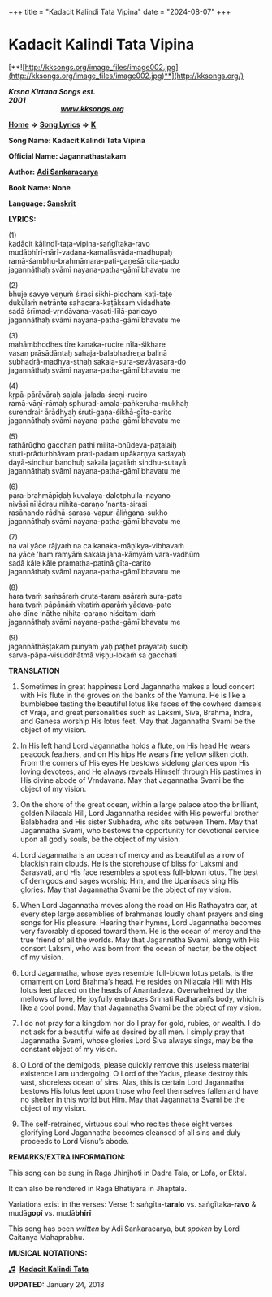 +++
title = "Kadacit Kalindi Tata Vipina"
date = "2024-08-07"
+++

# Kadacit Kalindi Tata Vipina
[**![http://kksongs.org/image_files/image002.jpg](http://kksongs.org/image_files/image002.jpg)**](http://kksongs.org/)

**_Krsna Kirtana Songs est. 2001_**                                                                                                                                                 **_www.kksongs.org_**

[**Home**](http://kksongs.org/) **⇒** [**Song Lyrics**](http://kksongs.org/lyrics.html) **⇒** [**K**](http://kksongs.org/songs/song_k.html)

**Song Name: Kadacit Kalindi Tata Vipina**

**Official Name: Jagannathastakam**

**Author:** [**Adi Sankaracarya**](http://kksongs.org/authors/list/adisankara.html)

**Book Name: None**

**Language: [Sanskrit](http://kksongs.org/language/list/sanskrit.html)**

**LYRICS:**

(1)  
kadācit kālindī-taṭa-vipina-saṅgītaka-ravo  
mudābhīrī-nārī-vadana-kamalāsvāda-madhupaḥ  
ramā-śambhu-brahmāmara-pati-gaṇeśārcita-pado  
jagannāthaḥ svāmī nayana-patha-gāmī bhavatu me

(2)  
bhuje savye veṇuṁ śirasi śikhi-piccham kaṭi-taṭe  
dukūlaṁ netrānte sahacara-kaṭākṣaṁ vidadhate  
sadā śrīmad-vṛndāvana-vasati-līlā-paricayo  
jagannāthaḥ svāmī nayana-patha-gāmī bhavatu me

(3)  
mahāmbhodhes tīre kanaka-rucire nīla-śikhare  
vasan prāsādāntaḥ sahaja-balabhadreṇa balinā  
subhadrā-madhya-sthaḥ sakala-sura-sevāvasara-do  
jagannāthaḥ svāmī nayana-patha-gāmī bhavatu me

(4)  
kṛpā-pārāvāraḥ sajala-jalada-śreṇi-ruciro  
ramā-vāṇī-rāmaḥ sphurad-amala-paṅkeruha-mukhaḥ  
surendrair ārādhyaḥ śruti-gaṇa-śikhā-gīta-carito  
jagannāthaḥ svāmī nayana-patha-gāmī bhavatu me

(5)  
rathārūḍho gacchan pathi milita-bhūdeva-paṭalaiḥ  
stuti-prādurbhāvam prati-padam upākarṇya sadayaḥ  
dayā-sindhur bandhuḥ sakala jagatāṁ sindhu-sutayā  
jagannāthaḥ svāmī nayana-patha-gāmī bhavatu me

(6)  
para-brahmāpīḍaḥ kuvalaya-dalotphulla-nayano  
nivāsī nīlādrau nihita-caraṇo ’nanta-śirasi  
rasānando rādhā-sarasa-vapur-āliṅgana-sukho  
jagannāthaḥ svāmī nayana-patha-gāmī bhavatu me

(7)  
na vai yāce rājyaṁ na ca kanaka-māṇikya-vibhavaṁ  
na yāce ’haṁ ramyāṁ sakala jana-kāmyāṁ vara-vadhūm  
sadā kāle kāle pramatha-patinā gīta-carito  
jagannāthaḥ svāmī nayana-patha-gāmī bhavatu me

(8)  
hara tvaṁ saṁsāraṁ druta-taram asāraṁ sura-pate  
hara tvaṁ pāpānāṁ vitatiṁ aparāṁ yādava-pate  
aho dīne ’nāthe nihita-caraṇo niścitam idaṁ  
jagannāthaḥ svāmī nayana-patha-gāmī bhavatu me

(9)  
jagannāthāṣṭakaṁ punyaṁ yaḥ paṭhet prayataḥ śuciḥ  
sarva-pāpa-viśuddhātmā viṣṇu-lokaṁ sa gacchati

**TRANSLATION**  
1) Sometimes in great happiness Lord Jagannatha makes a loud concert with His flute in the groves on the banks of the Yamuna. He is like a bumblebee tasting the beautiful lotus like faces of the cowherd damsels of Vraja, and great personalities such as Laksmi, Siva, Brahma, Indra, and Ganesa worship His lotus feet. May that Jagannatha Svami be the object of my vision.

2) In His left hand Lord Jagannatha holds a flute, on His head He wears peacock feathers, and on His hips He wears fine yellow silken cloth. From the corners of His eyes He bestows sidelong glances upon His loving devotees, and He always reveals Himself through His pastimes in His divine abode of Vrndavana. May that Jagannatha Svami be the object of my vision.

3) On the shore of the great ocean, within a large palace atop the brilliant, golden Nilacala Hill, Lord Jagannatha resides with His powerful brother Balabhadra and His sister Subhadra, who sits between Them. May that Jagannatha Svami, who bestows the opportunity for devotional service upon all godly souls, be the object of my vision.

4) Lord Jagannatha is an ocean of mercy and as beautiful as a row of blackish rain clouds. He is the storehouse of bliss for Laksmi and Sarasvati, and His face resembles a spotless full-blown lotus. The best of demigods and sages worship Him, and the Upanisads sing His glories. May that Jagannatha Svami be the object of my vision.

5) When Lord Jagannatha moves along the road on His Rathayatra car, at every step large assemblies of brahmanas loudly chant prayers and sing songs for His pleasure. Hearing their hymns, Lord Jagannatha becomes very favorably disposed toward them. He is the ocean of mercy and the true friend of all the worlds. May that Jagannatha Svami, along with His consort Laksmi, who was born from the ocean of nectar, be the object of my vision.

6) Lord Jagannatha, whose eyes resemble full-blown lotus petals, is the ornament on Lord Brahma’s head. He resides on Nilacala Hill with His lotus feet placed on the heads of Anantadeva. Overwhelmed by the mellows of love, He joyfully embraces Srimati Radharani’s body, which is like a cool pond. May that Jagannatha Svami be the object of my vision.

7) I do not pray for a kingdom nor do I pray for gold, rubies, or wealth. I do not ask for a beautiful wife as desired by all men. I simply pray that Jagannatha Svami, whose glories Lord Siva always sings, may be the constant object of my vision.

8) O Lord of the demigods, please quickly remove this useless material existence I am undergoing. O Lord of the Yadus, please destroy this vast, shoreless ocean of sins. Alas, this is certain Lord Jagannatha bestows His lotus feet upon those who feel themselves fallen and have no shelter in this world but Him. May that Jagannatha Svami be the object of my vision.

  
9) The self-retrained, virtuous soul who recites these eight verses glorifying Lord Jagannatha becomes cleansed of all sins and duly proceeds to Lord Visnu’s abode.

**REMARKS/EXTRA INFORMATION:**

This song can be sung in Raga Jhinjhoti in Dadra Tala, or Lofa, or Ektal.

It can also be rendered in Raga Bhatiyara in Jhaptala.

Variations exist in the verses: Verse 1: saṅgīta-**taralo** vs. saṅgītaka-**ravo** & mudā**gopī** vs. mudā**bhīrī**

This song has been _written_ by Adi Sankaracarya, but _spoken_ by Lord Caitanya Mahaprabhu.

**MUSICAL NOTATIONS:**

**[♫](http://kksongs.org/vsongs/kadacitkalinditata.html)**  **[Kadacit Kalindi Tata](http://kksongs.org/vsongs/kadacitkalinditata.html)**

**UPDATED:** January 24, 2018